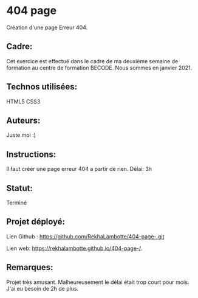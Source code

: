 # 404 page 

Création d'une page Erreur 404.

## Cadre:
Cet exercice est effectué dans le cadre de ma deuxième semaine de formation au centre de formation BECODE. 
Nous sommes en janvier 2021.

## Technos utilisées:
HTML5
CSS3

## Auteurs: 
Juste moi :)

## Instructions:
Il faut créer une page erreur 404 a partir de rien.
Délai: 3h

## Statut:
Terminé

## Projet déployé: 
Lien Github : https://github.com/RekhaLambotte/404-page-.git

Lien web:  https://rekhalambotte.github.io/404-page-/.

## Remarques:
Projet très amusant. 
Malheureusement le délai était trop court pour mois.
J'ai eu besoin de 2h de plus.
